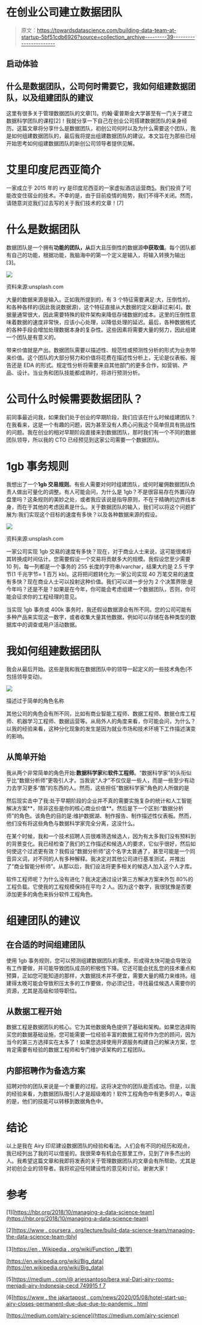 # 在创业公司建立数据团队

> 原文：<https://towardsdatascience.com/building-data-team-at-startup-5bf51cdb6926?source=collection_archive---------39----------------------->

## 启动体验

## 什么是数据团队，公司何时需要它，我如何组建数据团队，以及组建团队的建议

这里有很多关于管理数据团队的文章[1]。约翰·霍普斯金大学甚至有一门关于建立数据科学团队的课程[2]！我就分享一下自己在创业公司搭建数据团队的亲身经历。这篇文章将分享什么是数据团队，初创公司何时以及为什么需要这个团队，我是如何组建数据团队的，最后我将提出组建数据团队的建议。本文旨在为那些已经开始思考如何组建数据团队的新创公司领导者提供见解。

# 艾里印度尼西亚简介

一家成立于 2015 年的 iry 是印度尼西亚的一家虚拟酒店运营商[5](印度尼西亚语)。我们投资了可能改变住宿业的技术。不幸的是，由于目前疫情的局势，我们不得不关闭。然而，请随意浏览我们过去写的关于我们技术的文章！[7]

# 什么是数据团队

数据团队是一个拥有**功能的团队，从**巨大且压倒性的数据源**中获取值**。每个团队都有自己的功能，根据功能，我脑海中的第一个定义是输入，将输入转换为输出[3]。

![](img/a7219b1875ec7690d51dcbeeeef512d8.png)

资料来源:unsplash.com

大量的数据来源是输入。正如我所提到的，有 3 个特征需要满足:大，压倒性的，和各种各样的(因此我说数据源)，这个特征直接从大数据的定义翻译过来[4]。数据量通常很大，因此需要特殊的软件架构来降低存储数据的成本。这里的压倒性意味着数据的速度非常快，应该小心处理，以降低处理的延迟。最后，各种数据格式的各种手段会增加处理数据本身的复杂性。这些因素将需要大量的努力，因此组建一个团队是有意义的。

带来价值就是产出。数据团队需要以描述性、规范性或预测性分析的形式为业务带来价值。这个团队的大部分努力和价值将花费在描述性分析上，无论是仪表板、报告还是 EDA 的形式。规定性分析将需要来自其他部门的更多合作，如营销、产品、设计。当业务和团队技能都成熟时，将进行预测分析。

# 公司什么时候需要数据团队？

前同事最近问我，如果我们处于创业的早期阶段，我们应该在什么时候组建团队？在我看来，这是一个有趣的问题，因为甚至没有人费心问我这个简单但具有挑战性的问题。我在创业的相对早期阶段直接来到数据团队，那时我们有一个不同的数据团队领导，所以我的 CTO 已经预见到这家公司需要一个数据团队。

# 1gb 事务规则

我想出了一个**1gb 交易规则**。有些人需要对何时组建团队，或何时雇佣数据团队负责人做出可量化的调整。有人可能会问，为什么是 1gb？不是很容易存在外置闪存盘里吗？这条规则的美妙之处，或者我应该说是指导原则，不在于精确的边界线本身，而在于其他的考虑因素是什么。关于数据团队的输入，我们可以将这个问题扩展为:我们实现这个目标的速度有多快？以及各种数据来源的假设。

![](img/2ce0a7bcbc992529f8ed5b73ad9b11c9.png)

资料来源:unsplash.com

一家公司实现 1gb 交易的速度有多快？现在，对于商业人士来说，这可能很难将其转换成时间估计。您需要假设一个交易将贡献多大的规模。我假设您至少需要 10 列，每一列都是一个事务的 255 长度的字符串/varchar，结果大约是 2.5 千字节(1 千兆字节= 1 百万 kb)。这将把问题转化为:一家公司实现 40 万笔交易的速度有多快？现在商业人士可以投射这种价值。我们可以进一步分为 2 个决策界限:是今年吗？还是不是？如果是在今年，你可能会考虑组建一个数据团队，否则，你可能会征求你的工程经理的意见。

当实现 1gb 事务或 400k 事务时，我还假设数据源会有所不同。您的公司可能有多种产品来实现这一数字，或者收集大量其他数据，例如可以存储在各种类型的数据库中的调查或用户活动数据。

# 我如何组建数据团队

我会从最后开始。这些是我和我在数据团队中的领导一起定义的一些技术角色(不包括领导变动)。

![](img/3d1ccccb19d9a0e7f2d4f440475977c5.png)

描述过于简单的角色名称

其他公司的角色会有所不同，比如有商业智能工程师、数据工程师、数据仓库工程师、机器学习工程师、数据运营等。从局外人的角度来看，你可能会问，为什么？以我的经验来看，这种分化现象的发生是因为就业市场和技术环境下工作描述演变的影响。

## 从简单开始

我从两个非常简单的角色开始:**数据科学家**和**软件工程师**。“数据科学家”的头衔似乎比“数据分析师”更吸引人才。当我说“人才”不仅仅是一些人，而是一些至少有动力去学习更多“酷”的东西的人。然而，这些担任“数据科学家”角色的人所做的是

然后现实击中了我:处于早期阶段的企业并不真的需要实施复杂的统计和人工智能解决方案**，除非这些是你的核心商业价值**。然后是下一个区别:“数据分析师”的角色。该角色的目的是:维护数据湖、制作报告、制作描述性仪表板。然而，他们没有将这些角色与数据科学家完全分离，这没什么。

在某个时候，我和一个技术招聘人员很难筛选候选人，因为有太多我们没有预料到的背景变化。我已经检查了我们的工作描述和候选人的要求，它似乎很好，然后如何使这个过滤更有效？我假设“数据分析师”这个名字太普通了，甚至可能是一个同音异义词，对不同的人有多种解释。我决定对其他公司进行基准测试，并推出了“商业智能分析师”。从那以后，我们设法将更多相关的候选人加入这个人才库。

软件工程师呢？为什么没有进化？我决定通过设计第三方解决方案来外包 80%的工程负载。它使我的工程规模保持在平均 2 人。因为这个数字，我很犹豫是否要添加更多的角色来拆分软件工程角色。

# 组建团队的建议

## 在合适的时间组建团队

使用 1gb 事务规则，您可以预测组建数据团队的需求。形成得太快可能会导致没有工作要做，并可能导致团队成员的积极性下降。它还可能会扰乱您的技术重点和预算，正如您可能知道的那样，大数据技术并不便宜，需要大量的精力来维持。组建得太晚可能会导致积压太多的工作要做，你必须记住，寻找最佳候选人需要你的资源，尤其是高级和领导职位。

## 从数据工程开始

数据工程是数据团队的核心。它为其他数据角色提供了基础和架构。如果您选择购买您的数据基础设施，您可能需要一位经验丰富的数据工程师作为您的顾问，因为当今的第三方选择实在太多了！如果您选择使用开源服务构建自己的解决方案，您肯定需要有经验的数据工程师和专门维护该架构的工程团队。

## 内部招聘作为备选方案

招聘对你的团队来说是一个重要的过程。这将决定你的团队能否成功。但是，以我的经验来看，为数据团队吸引人才是超级难的！软件工程角色中有更多的人，幸运的是，他们的技能可以转移到数据角色中。

# 结论

以上是我在 Airy 印尼建设数据团队的经验和看法。人们会有不同的经历和观点，我已经列出了我的可以借鉴的。我很荣幸有机会在那里工作，见到了许多杰出的人。我希望这篇文章和我即将发表的关于管理数据团队的文章会有所帮助，尤其是对初创企业的领导者。我将欢迎任何建设性的意见和讨论。谢谢大家！

# 参考

[1][https://hbr.org/2018/10/managing-a-data-science-team](https://hbr.org/2018/10/managing-a-data-science-team)

[2][https://www . coursera . org/lecture/build-data-science-team/managing-the-data-science-team-tblyl](https://www.coursera.org/lecture/build-data-science-team/managing-the-data-science-team-tblyl)

[3][https://en . Wikipedia . org/wiki/Function _(数学)](https://en.wikipedia.org/wiki/Function_(mathematics))

[https://en.wikipedia.org/wiki/Big_data](https://en.wikipedia.org/wiki/Big_data)

[5][https://medium . com/@ ariessantoso/bera wal-Dari-airy-rooms-menjadi-airy-Indonesia-cecd 749915 f 7](https://medium.com/@ariessantoso/berawal-dari-airy-rooms-menjadi-airy-indonesia-cecd749915f7)

[6][https://www . the jakartapost . com/news/2020/05/08/hotel-start-up-airy-closes-permanent-due-due-due-to-pandemic . html](https://www.thejakartapost.com/news/2020/05/08/hotel-start-up-airy-closes-permanently-due-to-pandemic.html)

[https://medium.com/airy-science](https://medium.com/airy-science)